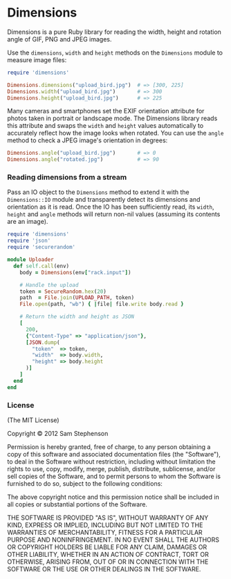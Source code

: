 Dimensions
==========

Dimensions is a pure Ruby library for reading the width, height and
rotation angle of GIF, PNG and JPEG images.

Use the `dimensions`, `width` and `height` methods on the `Dimensions`
module to measure image files:

```ruby
require 'dimensions'

Dimensions.dimensions("upload_bird.jpg")  # => [300, 225]
Dimensions.width("upload_bird.jpg")       # => 300
Dimensions.height("upload_bird.jpg")      # => 225
```

Many cameras and smartphones set the EXIF orientation attribute for
photos taken in portrait or landscape mode. The Dimensions library
reads this attribute and swaps the `width` and `height` values
automatically to accurately reflect how the image looks when
rotated. You can use the `angle` method to check a JPEG image's
orientation in degrees:

```ruby
Dimensions.angle("upload_bird.jpg")       # => 0
Dimensions.angle("rotated.jpg")           # => 90
```

### Reading dimensions from a stream

Pass an IO object to the `Dimensions` method to extend it with the
`Dimensions::IO` module and transparently detect its dimensions and
orientation as it is read. Once the IO has been sufficiently read, its
`width`, `height` and `angle` methods will return non-nil values
(assuming its contents are an image).

```ruby
require 'dimensions'
require 'json'
require 'securerandom'

module Uploader
  def self.call(env)
    body = Dimensions(env["rack.input"])

    # Handle the upload
    token = SecureRandom.hex(20)
    path  = File.join(UPLOAD_PATH, token)
    File.open(path, "wb") { |file| file.write body.read }

    # Return the width and height as JSON
    [
      200,
      {"Content-Type" => "application/json"},
      [JSON.dump(
        "token"  => token,
        "width"  => body.width,
        "height" => body.height
      )]
    ]
  end
end
```

### License

(The MIT License)

Copyright &copy; 2012 Sam Stephenson

Permission is hereby granted, free of charge, to any person obtaining
a copy of this software and associated documentation files (the
"Software"), to deal in the Software without restriction, including
without limitation the rights to use, copy, modify, merge, publish,
distribute, sublicense, and/or sell copies of the Software, and to
permit persons to whom the Software is furnished to do so, subject to
the following conditions:

The above copyright notice and this permission notice shall be
included in all copies or substantial portions of the Software.

THE SOFTWARE IS PROVIDED "AS IS", WITHOUT WARRANTY OF ANY KIND,
EXPRESS OR IMPLIED, INCLUDING BUT NOT LIMITED TO THE WARRANTIES OF
MERCHANTABILITY, FITNESS FOR A PARTICULAR PURPOSE AND
NONINFRINGEMENT. IN NO EVENT SHALL THE AUTHORS OR COPYRIGHT HOLDERS BE
LIABLE FOR ANY CLAIM, DAMAGES OR OTHER LIABILITY, WHETHER IN AN ACTION
OF CONTRACT, TORT OR OTHERWISE, ARISING FROM, OUT OF OR IN CONNECTION
WITH THE SOFTWARE OR THE USE OR OTHER DEALINGS IN THE SOFTWARE.
